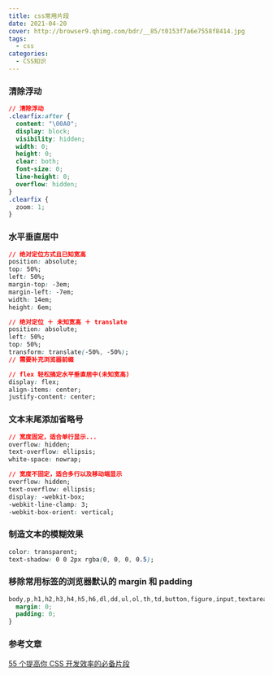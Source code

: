 ```yaml
---
title: css常用片段
date: 2021-04-20
cover: http://browser9.qhimg.com/bdr/__85/t0153f7a6e7558f8414.jpg
tags:
  - css
categories:
  - CSS知识
---
```


### 清除浮动

```css
// 清除浮动
.clearfix:after {
  content: "\00A0";
  display: block;
  visibility: hidden;
  width: 0;
  height: 0;
  clear: both;
  font-size: 0;
  line-height: 0;
  overflow: hidden;
}
.clearfix {
  zoom: 1;
}
```

### 水平垂直居中

```css
// 绝对定位方式且已知宽高
position: absolute;
top: 50%;
left: 50%;
margin-top: -3em;
margin-left: -7em;
width: 14em;
height: 6em;

// 绝对定位 ＋ 未知宽高 ＋ translate
position: absolute;
left: 50%;
top: 50%;
transform: translate(-50%, -50%);
// 需要补充浏览器前缀

// flex 轻松搞定水平垂直居中(未知宽高)
display: flex;
align-items: center;
justify-content: center;
```

### 文本末尾添加省略号

```css
// 宽度固定，适合单行显示...
overflow: hidden;
text-overflow: ellipsis;
white-space: nowrap;

// 宽度不固定，适合多行以及移动端显示
overflow: hidden;
text-overflow: ellipsis;
display: -webkit-box;
-webkit-line-clamp: 3;
-webkit-box-orient: vertical;
```

### 制造文本的模糊效果

```css
color: transparent;
text-shadow: 0 0 2px rgba(0, 0, 0, 0.5);
```

### 移除常用标签的浏览器默认的 margin 和 padding

```css
body,p,h1,h2,h3,h4,h5,h6,dl,dd,ul,ol,th,td,button,figure,input,textarea,form {
  margin: 0;
  padding: 0;
}
```

### 参考文章

[55 个提高你 CSS 开发效率的必备片段](https://zhuanlan.zhihu.com/p/118436424)